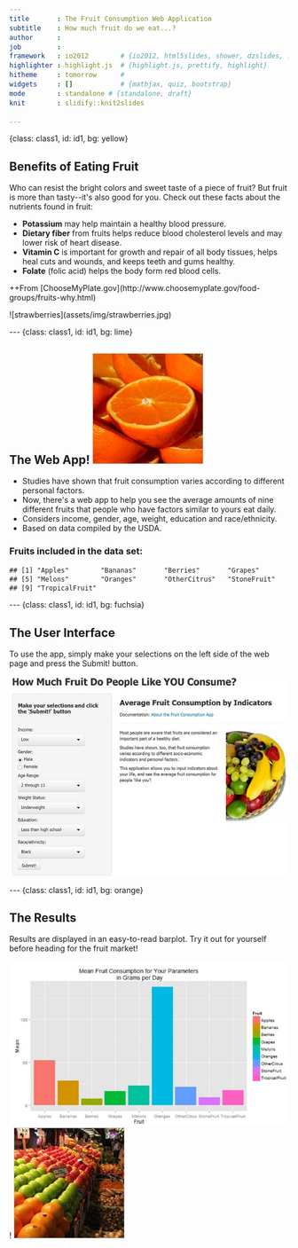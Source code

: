 ```yaml
---
title       : The Fruit Consumption Web Application
subtitle    : How much fruit do we eat...?
author      : 
job         : 
framework   : io2012        # {io2012, html5slides, shower, dzslides, ...}
highlighter : highlight.js  # {highlight.js, prettify, highlight}
hitheme     : tomorrow      # 
widgets     : []            # {mathjax, quiz, bootstrap}
mode        : standalone # {standalone, draft}
knit        : slidify::knit2slides

--- 
```


{class: class1, id: id1, bg: yellow}
## Benefits of Eating Fruit
Who can resist the bright colors and sweet taste of a piece of fruit?
But fruit is more than tasty--it's also good for you. Check out these facts about the nutrients found in fruit:
- **Potassium** may help maintain a healthy blood pressure.
- **Dietary fiber** from fruits helps reduce blood cholesterol levels and may lower risk of heart disease. 
- **Vitamin C** is important for growth and repair of all body tissues, helps heal cuts and wounds, and keeps teeth and gums healthy.
- **Folate** (folic acid) helps the body form red blood cells. 
<p>++From [ChooseMyPlate.gov](http://www.choosemyplate.gov/food-groups/fruits-why.html)</p>
![strawberries](assets/img/strawberries.jpg)

--- {class: class1, id: id1, bg: lime}

## The Web App!  ![oranges](assets/img/oranges.jpg) 
- Studies have shown that fruit consumption varies according to different personal factors.
- Now, there's a web app to help you see the average amounts of nine different fruits that people who have factors similar to yours eat daily.
- Considers income, gender, age, weight, education and race/ethnicity.
- Based on data compiled by the USDA.

### Fruits included in the data set:

```
## [1] "Apples"        "Bananas"       "Berries"       "Grapes"       
## [5] "Melons"        "Oranges"       "OtherCitrus"   "StoneFruit"   
## [9] "TropicalFruit"
```

--- {class: class1, id: id1, bg: fuchsia}

## The User Interface

To use the app, simply make your selections on the left side of the web page and press the Submit! button.

![web app](assets/img/appsnap.jpg) 

--- {class: class1, id: id1, bg: orange}

## The Results

Results are displayed in an easy-to-read barplot. Try it out for yourself before heading for the fruit market!

![barplot](assets/img/results.jpg)!   ![fruit market](assets/img/fruit_market.jpg)

